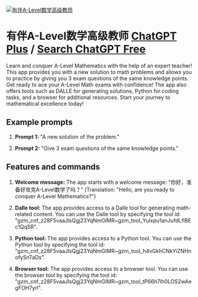 
[![有伴A-Level数学高级教师](https://files.oaiusercontent.com/file-ZKxo3aFHBtg7Az3a8fvDzQ4V?se=2123-10-17T06%3A25%3A54Z&sp=r&sv=2021-08-06&sr=b&rscc=max-age%3D31536000%2C%20immutable&rscd=attachment%3B%20filename%3Df407f556-9d1b-47a0-8665-3720cdf85b00.png&sig=Ie88uzf9rHwRdki1evn0GBERVJm/FsigszvqghnGGNE%3D)](https://chat.openai.com/g/g-Sq0uVGkaM-you-ban-a-levelshu-xue-gao-ji-jiao-shi)

# 有伴A-Level数学高级教师 [ChatGPT Plus](https://chat.openai.com/g/g-Sq0uVGkaM-you-ban-a-levelshu-xue-gao-ji-jiao-shi) / [Search ChatGPT Free](https://gptcall.net/index.html#/?search=%E6%9C%89%E4%BC%B4A-Level%E6%95%B0%E5%AD%A6%E9%AB%98%E7%BA%A7%E6%95%99%E5%B8%88)

Learn and conquer A-Level Mathematics with the help of an expert teacher! This app provides you with a new solution to math problems and allows you to practice by giving you 3 exam questions of the same knowledge points. Get ready to ace your A-Level Math exams with confidence! The app also offers tools such as DALLE for generating solutions, Python for coding tasks, and a browser for additional resources. Start your journey to mathematical excellence today!

## Example prompts

1. **Prompt 1:** "A new solution of the problem."

2. **Prompt 2:** "Give 3 exam questions of the same knowledge points."

## Features and commands

1. **Welcome message:** The app starts with a welcome message: "你好，准备好攻克A-Level数学了吗？" (Translation: "Hello, are you ready to conquer A-Level Mathematics?")

2. **Dalle tool:** The app provides access to a Dalle tool for generating math-related content. You can use the Dalle tool by specifying the tool id: "gzm_cnf_z28F5vaaJlsQgj23YqNmGlMR~gzm_tool_Yulxpu1anJufdLflBEc1QqSR".

3. **Python tool:** The app provides access to a Python tool. You can use the Python tool by specifying the tool id: "gzm_cnf_z28F5vaaJlsQgj23YqNmGlMR~gzm_tool_h4vGkhCNkYiZNHnofySnTaDs".

4. **Browser tool:** The app provides access to a browser tool. You can use the browser tool by specifying the tool id: "gzm_cnf_z28F5vaaJlsQgj23YqNmGlMR~gzm_tool_tP66h7lh0LOS2wAegFOH7yrl".


